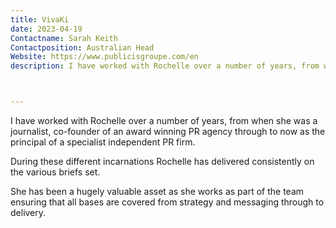 ```yaml
---
title: VivaKi
date: 2023-04-19
Contactname: Sarah Keith
Contactposition: Australian Head
Website: https://www.publicisgroupe.com/en
description: I have worked with Rochelle over a number of years, from when she was a journalist, co-founder of an award winning PR agency through to now as the principal of a specialist independent PR firm.



---
```




I have worked with Rochelle over a number of years, from when she was a journalist, co-founder of an award winning PR agency through to now as the principal of a specialist independent PR firm.

During these different incarnations Rochelle has delivered consistently on the various briefs set.

She has been a hugely valuable asset as she works as part of the team ensuring that all bases are covered from strategy and messaging through to delivery.